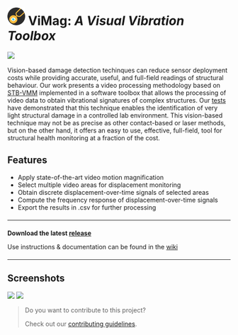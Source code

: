 
# <img title="Logo" alt="Logo: A tuning fork with an eye" src="./img/icon.svg" width="40px"></img>    ViMag: *A Visual Vibration Toolbox*

<a href="https://joss.theoj.org/papers/a0149e43cf19bbafe1cb9eecdcde6189"><img src="https://joss.theoj.org/papers/a0149e43cf19bbafe1cb9eecdcde6189/status.svg"></a>

Vision-based damage detection techinques can reduce sensor deployment costs while providing accurate, useful, and full-field readings of structural behaviour. Our work presents a video processing methodology based on [STB-VMM](https://github.com/RLado/STB-VMM) implemented in a software toolbox that allows the processing of video data to obtain vibrational signatures of complex structures. Our [tests](https://doi.org/10.1016/j.measurement.2022.112218) have demonstrated that this technique enables the identification of very light structural damage in a controlled lab environment. This vision-based technique may not be as precise as other contact-based or laser methods, but on the other hand, it offers an easy to use, effective, full-field, tool for structural health monitoring at a fraction of the cost.

## Features
- Apply state-of-the-art video motion magnification
- Select multiple video areas for displacement monitoring
- Obtain discrete displacement-over-time signals of selected areas
- Compute the frequency response of displacement-over-time signals
- Export the results in .csv for further processing

<hr style="margin-top: 20px; margin-bottom: 20px;">

**Download the latest [release](https://github.com/RLado/ViMag/releases)**

Use instructions & documentation can be found in the [wiki](https://github.com/RLado/ViMag/wiki)

<hr style="margin-top: 20px; margin-bottom: 20px;">

## Screenshots
<img src="https://user-images.githubusercontent.com/25719985/203531284-d5542d4e-17af-4665-8d01-5761acf24d18.png" width="600px"></img>
<img src="https://user-images.githubusercontent.com/25719985/203725691-4490ef65-d695-4be2-b7f8-641c286abebe.png" width="600px"></img>

> Do you want to contribute to this project?
>
>Check out our [contributing guidelines](https://github.com/RLado/ViMag/blob/master/CODE_OF_CONDUCT.md).
